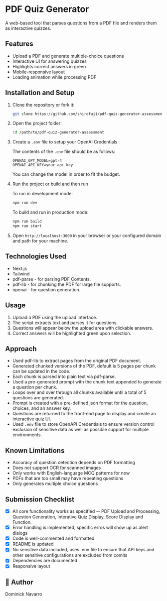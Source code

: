 # PDF Quiz Generator

A web-based tool that parses questions from a PDF file and renders them as interactive quizzes.

## Features

- Upload a PDF and generate multiple-choice questions
- Interactive UI for answering quizzes
- Highlights correct answers in green
- Mobile-responsive layout
- Loading animation while processing PDF

## Installation and Setup

1. Clone the repository or fork it:
   ```bash
   git clone https://github.com/shirofuji/pdf-quiz-generator-assessment.git
   ```

2. Open the project folder:
   ```bash
   cd /path/to/pdf-quiz-generator-assessment
   ```
3. Create a `.env` file to setup your OpenAI Credentials

    The contents of the `.env` file should be as follows:

    ```
    OPENAI_GPT_MODEL=gpt-4
    OPENAI_API_KEY=your_api_key
    ```

    You can change the model in order to fit the budget.

4. Run the project or build and then run

    To run in development mode:
    ```bash
    npm run dev
    ```
    To build and run in production mode:
    ```bash
    npm run build
    npm run start
    ```

5. Open `http://localhost:3000` in your browser or your configured domain and path for your machine.

## Technologies Used

- Next.js
- Tailwind
- pdf-parse - for parsing PDF Contents.
- pdf-lib - for chunking the PDF for large file supports.
- openai - for question generation.

## Usage

1. Upload a PDF using the upload interface.
2. The script extracts text and parses it for questions.
3. Questions will appear below the upload area with clickable answers.
4. Correct answers will be highlighted green upon selection.

## Approach

- Used pdf-lib to extract pages from the original PDF document.
- Generated chunked versions of the PDF, default is 5 pages per chunk can be updated in the code.
- Each chunk is parsed into plain text via pdf-parse.
- Used a pre-generated prompt with the chunk text appended to generate a question per chunk.
- Loops over and over through all chunks available until a total of 5 questions are generated.
- Prompt is created with a pre-defined json format for the question, choices, and an answer key.
- Questions are returned to the front-end page to display and create an interactive quiz UI.
- Used `.env` file to store OpenAPI Credentials to ensure version control exclusion of sensitive data as well as possible support for multiple environments.

## Known Limitations

- Accuracy of question detection depends on PDF formatting
- Does not support OCR for scanned images
- Only works with English-language MCQ patterns for now
- PDFs that are too small may have repeating questions
- Only generates multiple choice questions

## Submission Checklist

- [x] All core functionality works as specified -- PDF Upload and Processing, Question Generation, Interative Quiz Display, Score Display and Function.
- [x] Error handling is implemented, specific erros will show up as alert dialogs
- [x] Code is well-commented and formatted
- [x] README is updated
- [x] No sensitive data included, uses .env file to ensure that API keys and other sensitive configurations are excluded from comits
- [x] Dependencies are documented
- [x] Responsive layout

## 👤 Author

Dominick Navarro